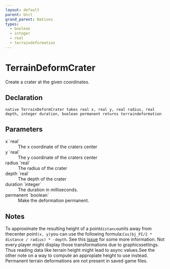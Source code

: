 ```yaml
---
layout: default
parent: Unit
grand_parent: Natives
types:
  - boolean
  - integer
  - real
  - terraindeformation
---
```


# TerrainDeformCrater
Create a crater at the given coordinates.

## Declaration

```
native TerrainDeformCrater takes real x, real y, real radius, real depth, integer duration, boolean permanent returns terraindeformation
```

## Parameters
<dl>
  <dt>x `real`</dt>
  <dd>The x coordinate of the craters center</dd>

  <dt>y `real`</dt>
  <dd>The y coordinate of the craters center</dd>

  <dt>radius `real`</dt>
  <dd>The radius of the crater</dd>

  <dt>depth `real`</dt>
  <dd>The depth of the crater</dd>

  <dt>duration `integer`</dt>
  <dd>The duration in milliseconds.</dd>

  <dt>permanent `boolean`</dt>
  <dd>Make the deformation permanent.</dd>
</dl>

## Notes 
To approximate the resulting height of a point`distance`units away from thecenter point`(x, y)`you can use the following formula:`Cos(bj_PI/2 * distance / radius) * -depth`. See this [issue](https://github.com/lep/jassdoc/issues/31) for some more information.
Not every player might display those transformations due to graphicssettings. Thus reading data like terrain height might lead to async values.See the other note on a way to compute an appropiate height to use instead.
Permanent terrain deformations are not present in saved game files.